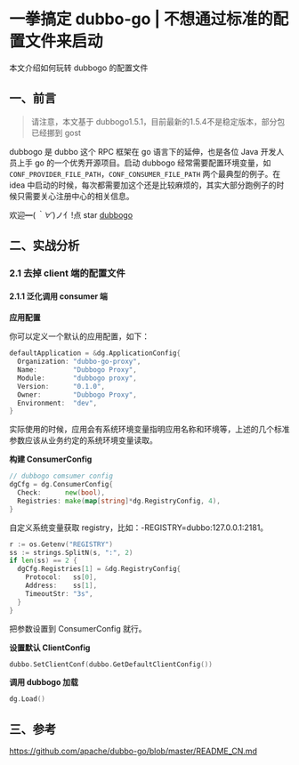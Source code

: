 # 一拳搞定 dubbo-go | 不想通过标准的配置文件来启动

本文介绍如何玩转 dubbogo 的配置文件

<!--more-->

## 一、前言

> 请注意，本文基于 dubbogo1.5.1，目前最新的1.5.4不是稳定版本，部分包已经挪到 gost

dubbogo 是 dubbo 这个 RPC 框架在 go 语言下的延伸，也是各位 Java 开发人员上手 go 的一个优秀开源项目。启动 dubbogo 经常需要配置环境变量，如 `CONF_PROVIDER_FILE_PATH`，`CONF_CONSUMER_FILE_PATH` 两个最典型的例子。在 idea 中启动的时候，每次都需要加这个还是比较麻烦的，其实大部分跑例子的时候只需要关心注册中心的相关信息。

欢迎━(*｀∀´*)ノ亻!点 star [dubbogo](https://github.com/apache/dubbo-go)

## 二、实战分析

### 2.1 去掉 client 端的配置文件

#### 2.1.1 泛化调用 consumer 端

**应用配置**

你可以定义一个默认的应用配置，如下：

```go
defaultApplication = &dg.ApplicationConfig{
  Organization: "dubbo-go-proxy",
  Name:         "Dubbogo Proxy",
  Module:       "dubbogo proxy",
  Version:      "0.1.0",
  Owner:        "Dubbogo Proxy",
  Environment:  "dev",
}
```

实际使用的时候，应用会有系统环境变量指明应用名称和环境等，上述的几个标准参数应该从业务约定的系统环境变量读取。

**构建 ConsumerConfig**

```go
// dubbogo comsumer config
dgCfg = dg.ConsumerConfig{
  Check:      new(bool),
  Registries: make(map[string]*dg.RegistryConfig, 4),
}
```

自定义系统变量获取 registry，比如：-REGISTRY=dubbo:127.0.0.1:2181。

```go
r := os.Getenv("REGISTRY")
ss := strings.SplitN(s, ":", 2)
if len(ss) == 2 {
  dgCfg.Registries[1] = &dg.RegistryConfig{
    Protocol:   ss[0],
    Address:    ss[1],
    TimeoutStr: "3s",
  }
}
```

把参数设置到 ConsumerConfig 就行。

**设置默认 ClientConfig**

```go
dubbo.SetClientConf(dubbo.GetDefaultClientConfig())
```

**调用 dubbogo 加载**

```go
dg.Load()
```

## 三、参考

https://github.com/apache/dubbo-go/blob/master/README_CN.md

